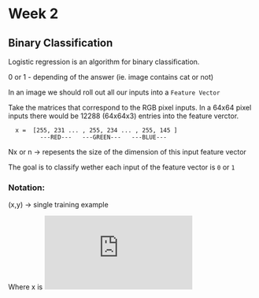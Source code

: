 # Week 2

## Binary Classification

Logistic regression is an algorithm for binary classification.

 0 or 1 - depending of the answer (ie. image contains cat or not)

In an image we should roll out all our inputs into a `Feature Vector`

Take the matrices that correspond to the RGB pixel inputs.
In a 64x64 pixel inputs there would be 12288 (64x64x3) entries into the feature verctor.

  ``` 
    x =  [255, 231 ... , 255, 234 ... , 255, 145 ]
           ---RED---   ---GREEN---   ---BLUE---
  ```

  Nx or n  -> repesents the size of the dimension of this input feature vector

The goal is to classify wether each input of the feature vector is `0` or  `1`

### Notation: 

  (x,y) -> single training example 

  Where x is ![x](http://www.sciweavers.org/tex2img.php?eq=x%20%5Cepsilon%20%5Cmathbb%7BR%7D%5E%7BN_%7Bx%7D%7D%0A&bc=White&fc=Black&im=png&fs=18&ff=modern&edit=0)
 <!--- 
  Equation
  x \epsilon \mathbb{R}^{N_{x}}
  --->
